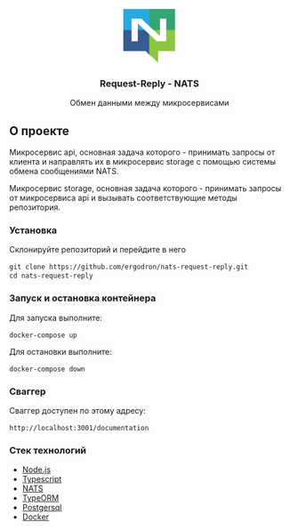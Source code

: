 <br />
<div align="center">
  <img src="logo.png" alt="Logo" width="100" height="100">

  <h3 align="center">Request-Reply - NATS</h3>

  <p align="center">
    	Обмен данными между микросервисами
    <br />
  </p>
</div>

## О проекте

Микросервис api, основная задача которого - принимать запросы от клиента и направлять их в микросервис storage с помощью системы обмена сообщениями NATS.

Микросервис storage, основная задача которого - принимать запросы от микросервиса api и вызывать соответствующие методы репозитория.

### Установка

Склонируйте репозиторий и перейдите в него

```
git clone https://github.com/ergodron/nats-request-reply.git
cd nats-request-reply
```

### Запуск и остановка контейнера

Для запуска выполните:

```
docker-compose up
```

Для остановки выполните:

```
docker-compose down
```

### Сваггер

Сваггер доступен по этому адресу:

```
http://localhost:3001/documentation
```

### Стек технологий

- [Node.js](https://nodejs.org)
- [Typescript](https://www.typescriptlang.org)
- [NATS](https://nats.io/)
- [TypeORM](https://typeorm.io/)
- [Postgersql](https://www.postgresql.org/)
- [Docker](https://www.docker.com)
